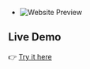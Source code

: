 - ![Website Preview](screencapture-summarizedpdf-ai-7jcafhn4tsrjtkltln26fb-streamlit-app-2025-03-29-15_31_03.png)

## Live Demo
👉 [Try it here](https://summarizedpdf-ai-7jcafhn4tsrjtkltln26fb.streamlit.app/)

